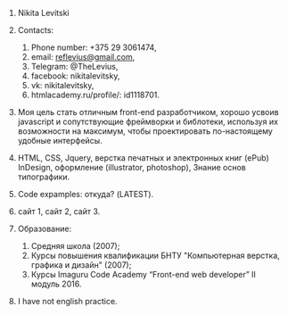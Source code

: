 1. Nikita Levitski
2. Contacts:
    1. Phone number: +375 29 3061474,
    2. email: reflevius@gmail.com,
    3. Telegram: @TheLevius,
    4. facebook: nikitalevitsky,
    5. vk: nikitalevitsky,
    6. htmlacademy.ru/profile/: id1118701.

3. Моя цель стать отличным front-end разработчиком, хорошо усвоив javascript и сопутствующие фреймворки и библотеки, используя их возможности на максимум, чтобы проектировать по-настоящему удобные интерфейсы.
4. HTML, CSS, Jquery, верстка печатных и электронных книг (ePub) InDesign, оформление (illustrator, photoshop), Знание основ типографики.
5. Code expamples: откуда? (LATEST).
6. сайт 1, сайт 2, сайт 3.
7. Образование:
    1. Средняя школа (2007);
    2. Курсы повышения квалификации БНТУ "Компьютерная верстка, графика и дизайн" (2007);
    3. Курсы Imaguru Code Academy “Front-end web developer” II модуль 2016.
8. I have not english practice.